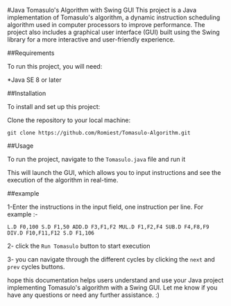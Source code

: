 #Java Tomasulo's Algorithm with Swing GUI
This project is a Java implementation of Tomasulo's algorithm, a dynamic instruction scheduling algorithm used in computer processors to improve performance. 
The project also includes a graphical user interface (GUI) built using the Swing library for a more interactive and user-friendly experience.

##Requirements

To run this project, you will need:

*Java SE 8 or later

##Installation

To install and set up this project:

Clone the repository to your local machine:

`git clone https://github.com/Romiest/Tomasulo-Algorithm.git`


##Usage

To run the project, navigate to the `Tomasulo.java` file and run it

This will launch the GUI, which allows you to input instructions and see the execution of the algorithm in real-time.

##example
 
1-Enter the instructions in the input field, one instruction per line. For example :-

` L.D F0,100
S.D F1,50
ADD.D F3,F1,F2
MUL.D F1,F2,F4
SUB.D F4,F8,F9
DIV.D F10,F11,F12
S.D F1,106 `

2- click the ` Run Tomasulo ` button to start execution

3- you can navigate through the different cycles by clicking the `next` and `prev` cycles buttons.



 hope this documentation helps users understand and use your Java project implementing Tomasulo's algorithm with a Swing GUI. 
 Let me know if you have any questions or need any further assistance.  :)



